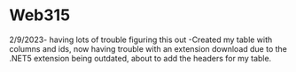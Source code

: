 # Web315
2/9/2023- having lots of trouble figuring this out
-Created my table with columns and ids, now having trouble with an extension download due to the .NET5 extension being outdated, about to add the headers for my table.

